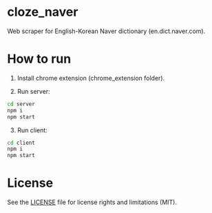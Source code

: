 # cloze_naver
Web scraper for English-Korean Naver dictionary (en.dict.naver.com).

# How to run

1. Install chrome extension (chrome_extension folder).

2. Run server:

```bash
cd server
npm i
npm start
```

3. Run client:

```bash
cd client
npm i
npm start
```

# License

See the [LICENSE](LICENSE.txt) file for license rights and limitations (MIT).
